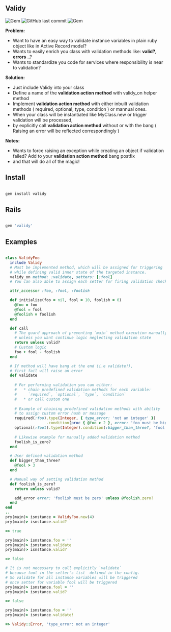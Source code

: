 ## Validy

![Gem](https://img.shields.io/gem/dt/validy.svg)
![GitHub last commit](https://img.shields.io/github/last-commit/nucleom42/validy.svg)
![Gem](https://img.shields.io/gem/v/validy.svg)

**Problem:**

* Want to have an easy way to validate instance variables in plain ruby object like in Active Record model?
* Wants to easily enrich you class with validation methods like: **valid?, errors** ..?
* Wants to standardize you code for services where responsibility is near to validation?

**Solution:**

* Just include Validy into your class
* Define a name of the **validation action method** with validy_on helper method
* Implement **validation action method** with either inbuilt validation methods ( required, optional, type, condition ) or mannual ones.
* When your class will be instantiated like MyClass.new or trigger validation will be processed,
* by explicitly call **validation action method** without or with the bang ( Raising an error will be reflected correspondingly )

**Notes:**

* Wants to force raising an exception while creating an object if validation failed? Add to your **validation action method** bang postfix
* and that will do all of the magic!
## Install

```ruby

gem install validy

```

## Rails

```ruby

gem 'validy'

```

## Examples

```ruby

class ValidyFoo
  include Validy
  # Must be implemented method, which will be assigned for triggering 
  # while defining valid inner state of the targeted instance.
  validy_on method: :validate, setters: [:fool]
  # You can also able to assign each setter for firing validation check

  attr_accessor :foo, :fool, :foolish

  def initialize(foo = nil, fool = 10, foolish = 0)
    @foo = foo
    @fool = fool
    @foolish = foolish
  end

  def call
    # The guard approach of preventing `main` method execution manually
    # unless you want continue logic neglecting validation state
    return unless valid?
    # Custom logic
    foo + fool - foolish
  end

  # If method will have bang at the end (i.e validate!),
  # first fail will raise an error
  def validate
    
    # For performing validation you can either:
    #   * chain predefined validation methods for each variable:
    #     `required`, `optional`, `type`, `condition`
    #   * or call custom one
    
    # Example of chaining predefined validation methods with ability
    # to assign custom error hash or message
    required(:foo).type(Integer, { type_error: 'not an integer' })
                  .condition(proc { @foo > 2 }, error: 'foo must be bigger than 2')
    optional(:fool).type(Integer).condition(:bigger_than_three?, 'fool must be bigger than 3')
    
    # Likewise example for manually added validation method
    foolish_is_zero?
  end

  # User defined validation method
  def bigger_than_three?
    @fool > 3
  end

  # Manual way of setting validation method
  def foolish_is_zero?
    return unless valid?

    add_error error: 'foolish must be zero' unless @foolish.zero?
  end
end
..
pry(main)> isnstance = ValidyFoo.new(4)
pry(main)> isnstance.valid?

=> true

pry(main)> isnstance.foo = ''
pry(main)> isnstance.validate
pry(main)> isnstance.valid?

=> false

# It is not necessary to call explicitly `validate`
# because fool in the setter's list  defined in the config.
# So validate for all instance variables will be triggered
# once setter for variable fool will be triggered
pry(main)> isnstance.fool = ''
pry(main)> isnstance.valid?

=> false

pry(main)> isnstance.foo = ''
pry(main)> isnstance.validate!

=> Validy::Error, 'type_error: not an integer'
```
